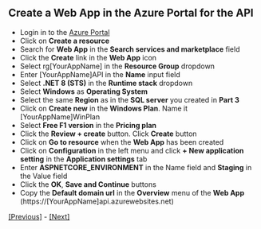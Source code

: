 ## Create a Web App in the Azure Portal for the API

* Login in to the [Azure Portal](https://portal.azure.com/)
* Click on **Create a resource**
* Search for **Web App** in the **Search services and marketplace** field
* Click the **Create** link in the **Web App** icon
* Select rg[YourAppName] in the **Resource Group** dropdown
* Enter [YourAppName]API in the **Name** input field
* Select **.NET 8 (STS)** in the **Runtime stack** dropdown
* Select **Windows** as **Operating System**
* Select the same **Region** as in the **SQL server** you created in **Part 3**
* Click on **Create new** in the **Windows Plan**. Name it [YourAppName]WinPlan
* Select **Free F1 version** in the **Pricing plan**
* Click the **Review + create** button. Click **Create** button
* Click on **Go to resource** when the **Web App** has been created
* Click on **Configuration** in the left menu and click **+ New application setting** in the **Application settings** tab
* Enter **ASPNETCORE_ENVIRONMENT** in the Name field and **Staging** in the Value field
* Click the **OK**, **Save and Continue** buttons
* Copy the **Default domain url**  in the **Overview** menu of the **Web App** (https://[YourAppName]api.azurewebsites.net)

[[Previous]](tutorial/../4.set-up-a-build-pipeline-in-azuredevops.md) - [[Next]](tutorial/../6.create-a-release-pipeline-and-deploy-httpapi-host-project.md)
